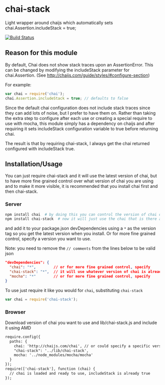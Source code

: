 # chai-stack

Light wrapper around chaijs which automatically sets chai.Assertion.includeStack = true;

[![Build Status](https://secure.travis-ci.org/jeffbski/chai-stack.png?branch=master)](http://travis-ci.org/jeffbski/chai-stack)

## Reason for this module

By default, Chai does not show stack traces upon an AssertionError. This can be changed by modifying the includeStack parameter for chai.Assertion. (See http://chaijs.com/guide/styles/#configure-section)

For example:

```javascript
var chai = require('chai');
chai.Assertion.includeStack = true; // defaults to false
```

Since the default chai configuration does not include stack traces since they can add lots of noise, but I prefer to have them on. Rather than taking the extra step to configure after each use or creating a special require to use with mocha, this module simply has a dependency on chaijs and after requiring it sets includeStack configuration variable to true before returning chai.

The result is that by requiring chai-stack, I always get the chai returned configured with includeStack true.

## Installation/Usage

You can just require chai-stack and it will use the latest version of chai, but to have more fine grained control over what version of chai you are using and to make it more visible, it is recommended that you install chai first and then chai-stack.

### Server

```bash
npm install chai  # by doing this you can control the version of chai directly
npm install chai-stack  # now it will just use the chai that is there already
```

and add it to your package.json devDependencies using a `*` as the version tag so you get the latest version when you install. Or for more fine grained control, specify a version you want to use.

Note: you need to remove the `// comments` from the lines below to be valid json

```json
"devDependencies": {
  "chai": "*",        // or for more fine grained control, specify
  "chai-stack": "*",  // it will use whatever version of chai is already installed
  "mocha": "*"        // or for more fine grained control, specify
}
```

To use just require it like you would for `chai`, substituting `chai-stack`

```javascript
var chai = require('chai-stack');
```


### Browser

Download version of chai you want to use and lib/chai-stack.js and include it using AMD

```html
require.config({
  paths: {
    chai: 'http://chaijs.com/chai', // or could specify a specific version or local path
    "chai-stack": '../lib/chai-stack',
    mocha: '../node_modules/mocha/mocha'
  }
});
require(['chai-stack'], function (chai) {
  // chai is loaded and ready to use, includeStack is already true
});
```

